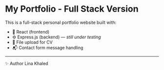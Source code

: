 # My Portfolio - Full Stack Version

This is a full-stack personal portfolio website built with:

- 🎨 React (frontend)
- ⚙️ Express.js (backend) — _still under testing_
- 📄 File upload for CV
- 📬 Contact form message handling

---

✨ Author
Lina Khaled

